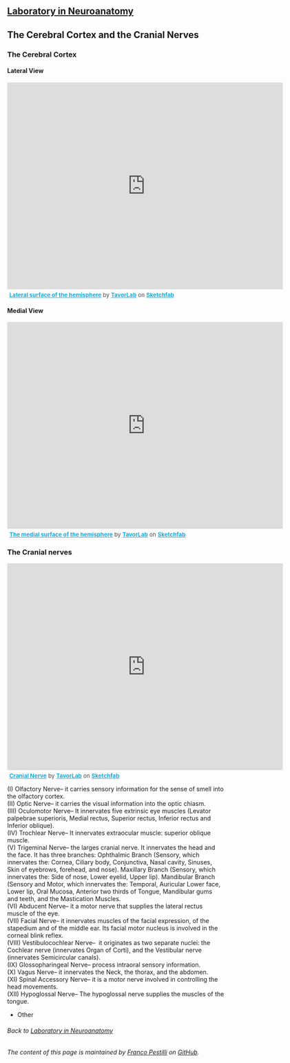 ## [Laboratory in Neuroanatomy](https://francopestilli.github.io/neuroanatomy-lab/)

## The Cerebral Cortex and the Cranial Nerves

### The Cerebral Cortex
#### Lateral View
<div class="sketchfab-embed-wrapper">
    <iframe title="Lateral surface of the hemisphere" frameborder="0" allowfullscreen mozallowfullscreen="true" webkitallowfullscreen="true" allow="fullscreen; autoplay; vr" xr-spatial-tracking execution-while-out-of-viewport execution-while-not-rendered web-share width="640" height="480" src="https://sketchfab.com/models/c15e42ff590c4f8aa20276dfb5b15bc3/embed">
    </iframe>
   <p style="font-size: 13px; font-weight: normal; margin: 5px; color: #4A4A4A;">
        <a href="https://sketchfab.com/3d-models/lateral-surface-of-the-hemisphere-c15e42ff590c4f8aa20276dfb5b15bc3?utm_medium=embed&utm_campaign=share-popup&utm_content=c15e42ff590c4f8aa20276dfb5b15bc3" target="_blank" style="font-weight: bold; color: #1CAAD9;">Lateral surface of the hemisphere</a>
        by <a href="https://sketchfab.com/IT_Lab?utm_medium=embed&utm_campaign=share-popup&utm_content=c15e42ff590c4f8aa20276dfb5b15bc3" target="_blank" style="font-weight: bold; color: #1CAAD9;">TavorLab</a>
        on <a href="https://sketchfab.com?utm_medium=embed&utm_campaign=share-popup&utm_content=c15e42ff590c4f8aa20276dfb5b15bc3" target="_blank" style="font-weight: bold; color: #1CAAD9;">Sketchfab</a>
    </p>
</div>

#### Medial View
<div class="sketchfab-embed-wrapper">
    <iframe title="The medial surface of the hemisphere" frameborder="0" allowfullscreen mozallowfullscreen="true" webkitallowfullscreen="true" allow="fullscreen; autoplay; vr" xr-spatial-tracking execution-while-out-of-viewport execution-while-not-rendered web-share width="640" height="480" src="https://sketchfab.com/models/8cde3751335a4b08a5d3fc02f9b59465/embed">
    </iframe>
   <p style="font-size: 13px; font-weight: normal; margin: 5px; color: #4A4A4A;">
        <a href="https://sketchfab.com/3d-models/the-medial-surface-of-the-hemisphere-8cde3751335a4b08a5d3fc02f9b59465?utm_medium=embed&utm_campaign=share-popup&utm_content=8cde3751335a4b08a5d3fc02f9b59465" target="_blank" style="font-weight: bold; color: #1CAAD9;">The medial surface of the hemisphere</a>
        by <a href="https://sketchfab.com/IT_Lab?utm_medium=embed&utm_campaign=share-popup&utm_content=8cde3751335a4b08a5d3fc02f9b59465" target="_blank" style="font-weight: bold; color: #1CAAD9;">TavorLab</a>
        on <a href="https://sketchfab.com?utm_medium=embed&utm_campaign=share-popup&utm_content=8cde3751335a4b08a5d3fc02f9b59465" target="_blank" style="font-weight: bold; color: #1CAAD9;">Sketchfab</a>
    </p>
</div>

### The Cranial nerves

<div class="sketchfab-embed-wrapper">
    <iframe title="Cranial Nerve" frameborder="0" allowfullscreen mozallowfullscreen="true" webkitallowfullscreen="true" allow="fullscreen; autoplay; vr" xr-spatial-tracking execution-while-out-of-viewport execution-while-not-rendered web-share width="640" height="480" src="https://sketchfab.com/models/bc588bead4e14d899da6bb246d6fd699/embed">
    </iframe>
   <p style="font-size: 13px; font-weight: normal; margin: 5px; color: #4A4A4A;">
        <a href="https://sketchfab.com/3d-models/cranial-nerve-bc588bead4e14d899da6bb246d6fd699?utm_medium=embed&utm_campaign=share-popup&utm_content=bc588bead4e14d899da6bb246d6fd699" target="_blank" style="font-weight: bold; color: #1CAAD9;">Cranial Nerve</a>
        by <a href="https://sketchfab.com/IT_Lab?utm_medium=embed&utm_campaign=share-popup&utm_content=bc588bead4e14d899da6bb246d6fd699" target="_blank" style="font-weight: bold; color: #1CAAD9;">TavorLab</a>
        on <a href="https://sketchfab.com?utm_medium=embed&utm_campaign=share-popup&utm_content=bc588bead4e14d899da6bb246d6fd699" target="_blank" style="font-weight: bold; color: #1CAAD9;">Sketchfab</a>
    </p>
</div>
  
  (I) Olfactory Nerve– it carries sensory information for the sense of smell into the olfactory cortex.  
  (II) Optic Nerve– it carries the visual information into the optic chiasm.  
  (III) Oculomotor Nerve– It innervates five extrinsic eye muscles (Levator palpebrae superioris, Medial rectus, Superior rectus, Inferior rectus and Inferior oblique).  
  (IV) Trochlear Nerve– It innervates extraocular muscle: superior oblique muscle.   
  (V) Trigeminal Nerve– the larges cranial nerve. It innervates the head and the face. It has three branches: Ophthalmic Branch (Sensory, which innervates the: Cornea, Ciliary body, Conjunctiva, Nasal cavity, Sinuses, Skin of eyebrows, forehead, and nose). Maxillary Branch (Sensory, which innervates the: Side of nose, Lower eyelid, Upper lip). Mandibular Branch (Sensory and Motor, which innervates the: Temporal, Auricular Lower face, Lower lip, Oral Mucosa, Anterior two thirds of Tongue, Mandibular gums and teeth, and the Mastication Muscles.  
  (VI) Abducent Nerve– it a motor nerve that supplies the lateral rectus muscle of the eye.  
  (VII) Facial Nerve– it innervates muscles of the facial expression, of the stapedium and of the middle ear. Its facial motor nucleus is involved in the corneal blink reflex.  
  (VIII) Vestibulocochlear Nerve–  it originates as two separate nuclei: the Cochlear nerve (innervates Organ of Corti), and the Vestibular nerve (innervates Semicircular canals).   
  (IX) Glossopharingeal Nerve– process intraoral sensory information.  
  (X) Vagus Nerve– it innervates the Neck, the thorax, and the abdomen.   
  (XI) Spinal Accessory Nerve– it is a motor nerve involved in controlling the head movements.  
  (XII) Hypoglossal Nerve– The hypoglossal nerve supplies the muscles of the tongue.  
  
- Other


###### Back to [Laboratory in Neuroanatomy](https://francopestilli.github.io/neuroanatomy-lab/)

###### The content of this page is maintained by [Franco Pestilli](https://liberalarts.utexas.edu/psychology/faculty/fp4834) on [GitHub](https://github.com/francopestilli/neuroanat-class/edit/main/README.md).
